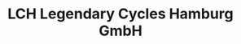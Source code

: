 ---
title: "LCH Legendary Cycles Hamburg GmbH"
url: /hamburg/lch-legendary-cycles-hamburg-gmbh/
shop: Motorrad
---